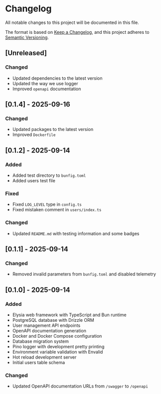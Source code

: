 # Changelog

All notable changes to this project will be documented in this file.

The format is based on [Keep a Changelog](https://keepachangelog.com/en/1.1.0/),
and this project adheres to [Semantic Versioning](https://semver.org/spec/v2.0.0.html).

## [Unreleased]

### Changed

- Updated dependencies to the latest version
- Updated the way we use logger
- Improved `openapi` documentation

## [0.1.4] - 2025-09-16

### Changed
- Updated packages to the latest version
- Improved `Dockerfile`

## [0.1.2] - 2025-09-14

### Added
- Added test directory to `bunfig.toml`
- Added users test file

### Fixed
- Fixed `LOG_LEVEL` type in `config.ts`
- Fixed mistaken comment in `users/index.ts`

### Changed
- Updated `README.md` with testing information and some badges

## [0.1.1] - 2025-09-14

### Changed
- Removed invalid parameters from `bunfig.toml` and disabled telemetry

## [0.1.0] - 2025-09-14

### Added
- Elysia web framework with TypeScript and Bun runtime
- PostgreSQL database with Drizzle ORM
- User management API endpoints
- OpenAPI documentation generation
- Docker and Docker Compose configuration
- Database migration system
- Pino logger with development pretty printing
- Environment variable validation with Envalid
- Hot reload development server
- Initial users table schema

### Changed
- Updated OpenAPI documentation URLs from `/swagger` to `/openapi`
